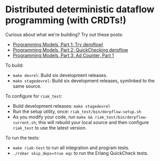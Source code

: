 Distributed deterministic dataflow programming (with CRDTs!)
=======================================================

Curious about what we're building?  Try out these posts:

* [Programming Models, Part 1: Try derpflow!](http://christophermeiklejohn.com/derpflow/erlang/2014/09/28/try-derpflow.html)
* [Programming Models, Part 2: QuickChecking derpflow](http://christophermeiklejohn.com/derpflow/erlang/2014/10/01/quickchecking-derpflow.html)
* [Programming Models, Part 3: Ad Counter, Part 1](http://christophermeiklejohn.com/derpflow/erlang/2014/11/16/ad-counter-derpflow.html)

To build:

* `make devrel`: Build six development releases.
* `make stagedevrel`: Build six development releases, symlinked to the same source.

To configure for `riak_test`:

* Build development releases: `make stagedevrel`
* Run the setup utility, once: `riak_test/bin/derpflow-setup.sh`
* As you modify your code, run `make && riak_test/bin/derpflow-current.sh`; this will rebuild your local source and then configure `riak_test` to use the latest version.

To run the tests:

* `make riak-test` to run all integration and program tests.
* `./rebar skip_deps=true eqc` to run the Erlang QuickCheck tests.

